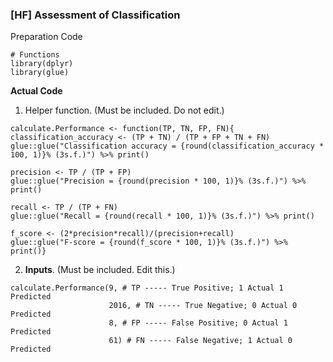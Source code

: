 ### \[HF\] Assessment of Classification
Preparation Code
```
# Functions
library(dplyr)
library(glue)
```
**Actual Code**
1. Helper function. (Must be included. Do not edit.)
```
calculate.Performance <- function(TP, TN, FP, FN){
classification_accuracy <- (TP + TN) / (TP + FP + TN + FN)
glue::glue("Classification accuracy = {round(classification_accuracy * 100, 1)}% (3s.f.)") %>% print()

precision <- TP / (TP + FP)
glue::glue("Precision = {round(precision * 100, 1)}% (3s.f.)") %>% print()

recall <- TP / (TP + FN)
glue::glue("Recall = {round(recall * 100, 1)}% (3s.f.)") %>% print()

f_score <- (2*precision*recall)/(precision+recall)
glue::glue("F-score = {round(f_score * 100, 1)}% (3s.f.)") %>% print()}
```
2. **Inputs**. (Must be included. Edit this.)
```
calculate.Performance(9, # TP ----- True Positive; 1 Actual 1 Predicted
                      2016, # TN ----- True Negative; 0 Actual 0 Predicted
                      8, # FP ----- False Positive; 0 Actual 1 Predicted
                      61) # FN ----- False Negative; 1 Actual 0 Predicted
```
